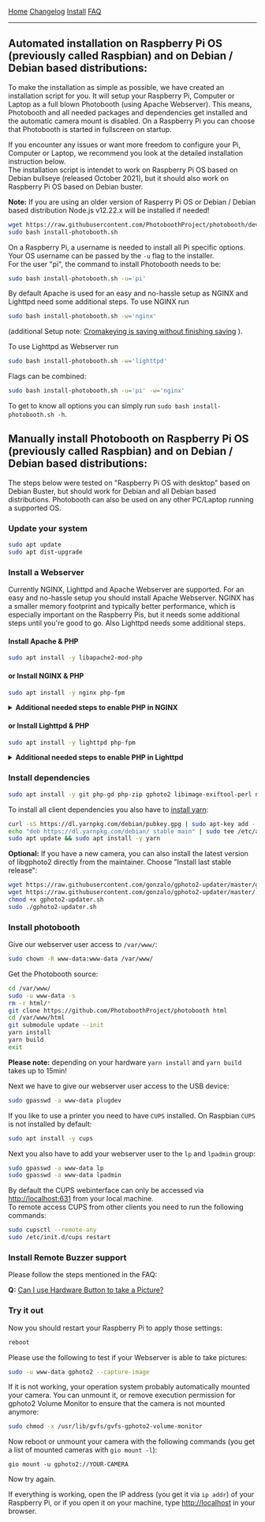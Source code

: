 

<a href="https://photoboothproject.github.io" class="button hidden">Home</a>
<a href="https://photoboothproject.github.io/Changelog" class="button hidden">Changelog</a>
<a href="https://photoboothproject.github.io/INSTALL" class="button hidden">Install</a>
<a href="https://photoboothproject.github.io/FAQ_MENU" class="button hidden">FAQ</a>

---

## Automated installation on Raspberry Pi OS (previously called Raspbian) and on Debian / Debian based distributions:

To make the installation as simple as possible, we have created an installation script for you. It will setup your Raspberry Pi, Computer or Laptop as a full blown Photobooth (using Apache Webserver). This means, Photobooth and all needed packages and dependencies get installed and the automatic camera mount is disabled. On a Raspberry Pi you can choose that Photobooth is started in fullscreen on startup.

If you encounter any issues or want more freedom to configure your Pi, Computer or Laptop, we recommend you look at the detailed installation instruction below.  
The installation script is intendet to work on Raspberry Pi OS based on Debian bullseye (released October 2021), but it should also work on Raspberry Pi OS based on Debian buster.

**Note:** If you are using an older version of Rasperry Pi OS or Debian / Debian based distribution Node.js v12.22.x will be installed if needed!  

```sh
wget https://raw.githubusercontent.com/PhotoboothProject/photobooth/dev/install-photobooth.sh
sudo bash install-photobooth.sh
```

On a Raspberry Pi, a username is needed to install all Pi specific options. Your OS username can be passed by the `-u` flag to the installer.  
For the user "pi", the command to install Photobooth needs to be:
```sh
sudo bash install-photobooth.sh -u='pi'
```

By default Apache is used for an easy and no-hassle setup as NGINX and Lighttpd need some additional steps.
To use NGINX run
```sh
sudo bash install-photobooth.sh -w='nginx'
```

(additional Setup note: [Cromakeying is saving without finishing saving](FAQ#cromakeying-is-saving-without-finishing-saving) ).

To use Lighttpd as Webserver run
```sh
sudo bash install-photobooth.sh -w='lighttpd'
```

Flags can be combined:  
```sh
sudo bash install-photobooth.sh -u='pi' -w='nginx'
```

To get to know all options you can simply run `sudo bash install-photobooth.sh -h`.


## Manually install Photobooth on Raspberry Pi OS (previously called Raspbian) and on Debian / Debian based distributions:

The steps below were tested on "Raspberry Pi OS with desktop" based on Debian Buster, but should work for Debian and all Debian based distributions. Photobooth can also be used on any other PC/Laptop running a supported OS.

### Update your system

```sh
sudo apt update
sudo apt dist-upgrade
```

### Install a Webserver
Currently NGINX, Lighttpd and Apache Webserver are supported.
For an easy and no-hassle setup you should install Apache Webserver.
NGINX has a smaller memory footprint and typically better performance, which is especially important on the Raspberry Pis, but it needs some additional steps until you're good to go. Also Lighttpd needs some additional steps.


#### Install Apache & PHP

```sh
sudo apt install -y libapache2-mod-php
```

#### or Install NGINX & PHP

```sh
sudo apt install -y nginx php-fpm
```
<details><summary><b>Additional needed steps to enable PHP in NGINX</b></summary>

Once NGINX is installed we need to enable PHP in NGINX. If you haven't made any changes to your NGINX config you can run the following commands:
```sh
sudo cp /etc/nginx/sites-enabled/default ~/nginx-default.bak
sudo sed -i 's/^\(\s*\)index index\.html\(.*\)/\1index index\.php index\.html\2/g' /etc/nginx/sites-available/default
sudo sed -i '/location ~ \\.php$ {/s/^\(\s*\)#/\1/g' /etc/nginx/sites-available/default
sudo sed -i '/include snippets\/fastcgi-php.conf/s/^\(\s*\)#/\1/g' /etc/nginx/sites-available/default
sudo sed -i '/fastcgi_pass unix:\/run\/php\//s/^\(\s*\)#/\1/g' /etc/nginx/sites-available/default
sudo sed -i '/.*fastcgi_pass unix:\/run\/php\//,// { /}/s/^\(\s*\)#/\1/g; }' /etc/nginx/sites-available/default
```

If you've made changes by hand already to `/etc/nginx/sites-enabled/default` you have to do all changes by hand:
```sh
sudo nano /etc/nginx/sites-enabled/default
```

Find the line `index index.html index.htm;` and add `index.php` after `index` (the line now should look like this: `index index.php index.html index.htm;`).

Now scroll down until you find a section with the following content:
```
# pass the PHP scripts to FastCGI server
#
# location ~ \.php$ {
```

Edit by removing the `#` characters on the following lines:
```
location ~ \.php$ {
    include snippets/fastcgi-php.conf;
    fastcgi_pass unix:/run/php/php7.3-fpm.sock;
}
```

It should look like this:
```
        location ~ \.php$ {
                include snippets/fastcgi-php.conf;
        #
        #       # With php-fpm (or other unix sockets):
                fastcgi_pass unix:/run/php/php7.3-fpm.sock;
        #       # With php-cgi (or other tcp sockets):
        #       fastcgi_pass 127.0.0.1:9000;
        }
```


Test the config once `/etc/nginx/sites-enabled/default` was changed:
```sh
sudo /usr/sbin/nginx -t -c /etc/nginx/nginx.conf &>/dev/null && echo 'config test ok' || echo 'config test failed'
```

If you get the response
```
'config test ok'
```

then it is time to restart the server with:
```sh
sudo systemctl reload nginx
```

</details>


#### or Install Lighttpd & PHP

```sh
sudo apt install -y lighttpd php-fpm
```

<details><summary><b>Additional needed steps to enable PHP in Lighttpd</b></summary>

```sh
sudo lighttpd-enable-mod fastcgi
sudo lighttpd-enable-mod fastcgi-php
```

Edit fastcgi-php config, keep a backup of the original file in case something went wrong:
```sh
sudo cp /etc/lighttpd/conf-available/15-fastcgi-php.conf /etc/lighttpd/conf-available/15-fastcgi-php.conf.bak
sudo nano /etc/lighttpd/conf-available/15-fastcgi-php.conf
```

Change the `15-fastcgi-php.conf` from
```
# -*- depends: fastcgi -*-
# /usr/share/doc/lighttpd/fastcgi.txt.gz
# http://redmine.lighttpd.net/projects/lighttpd/wiki/Docs:ConfigurationOptions#mod_fastcgi-fastcgi

## Start an FastCGI server for php (needs the php5-cgi package)
fastcgi.server += ( ".php" => 
	((
		"bin-path" => "/usr/bin/php-cgi",
		"socket" => "/var/run/lighttpd/php.socket",
		"max-procs" => 1,
		"bin-environment" => ( 
			"PHP_FCGI_CHILDREN" => "4",
			"PHP_FCGI_MAX_REQUESTS" => "10000"
		),
		"bin-copy-environment" => (
			"PATH", "SHELL", "USER"
		),
		"broken-scriptfilename" => "enable"
	))
)
```

to look like this:
```
# -*- depends: fastcgi -*-
# /usr/share/doc/lighttpd/fastcgi.txt.gz
# http://redmine.lighttpd.net/projects/lighttpd/wiki/Docs:ConfigurationOptions#mod_fastcgi-fastcgi

## Start an FastCGI server for php (needs the php5-cgi package)
fastcgi.server += ( ".php" => 
	((
		"socket" => "/var/run/php/php7.3-fpm.sock",
		"broken-scriptfilename" => "enable"
	))
)
```

Now reload the service:
```sh
sudo service lighttpd force-reload
```
</details>


### Install dependencies

```sh
sudo apt install -y git php-gd php-zip gphoto2 libimage-exiftool-perl nodejs rsync udisks2
```

To install all client dependencies you also have to [install yarn](https://yarnpkg.com/lang/en/docs/install/#debian-stable):
```sh
curl -sS https://dl.yarnpkg.com/debian/pubkey.gpg | sudo apt-key add -
echo "deb https://dl.yarnpkg.com/debian/ stable main" | sudo tee /etc/apt/sources.list.d/yarn.list
sudo apt update && sudo apt install -y yarn
```

**Optional:** If you have a new camera, you can also install the latest version of libgphoto2 directly from the maintainer. Choose "Install last stable release":
```sh
wget https://raw.githubusercontent.com/gonzalo/gphoto2-updater/master/gphoto2-updater.sh
wget https://raw.githubusercontent.com/gonzalo/gphoto2-updater/master/.env
chmod +x gphoto2-updater.sh
sudo ./gphoto2-updater.sh
```


### Install photobooth

Give our webserver user access to `/var/www/`:
```sh
sudo chown -R www-data:www-data /var/www/
```

Get the Photobooth source:
```sh
cd /var/www/
sudo -u www-data -s
rm -r html/*
git clone https://github.com/PhotoboothProject/photobooth html
cd /var/www/html
git submodule update --init
yarn install
yarn build
exit
```

**Please note:** depending on your hardware `yarn install` and `yarn build` takes up to 15min!

Next we have to give our webserver user access to the USB device:
```sh
sudo gpasswd -a www-data plugdev
```

If you like to use a printer you need to have `CUPS` installed. On Raspbian `CUPS` is not installed by default:
```sh
sudo apt install -y cups
```

Next you also have to add your webserver user to the `lp` and `lpadmin` group:
```sh
sudo gpasswd -a www-data lp
sudo gpasswd -a www-data lpadmin
```

By default the CUPS webinterface can only be accessed via [http://localhost:631](http://localhost:631) from your local machine.  
To remote access CUPS from other clients you need to run the following commands:
```sh
sudo cupsctl --remote-any
sudo /etc/init.d/cups restart
```


### Install Remote Buzzer support

Please follow the steps mentioned in the FAQ:

**Q:** [Can I use Hardware Button to take a Picture?](FAQ#can-i-use-hardware-button-to-take-a-picture)

### Try it out

Now you should restart your Raspberry Pi to apply those settings:
```sh
reboot
```

Please use the following to test if your Webserver is able to take pictures:
```sh
sudo -u www-data gphoto2 --capture-image
```

If it is not working, your operation system probably automatically mounted your camera. You can unmount it, or remove execution permission for gphoto2 Volume Monitor to ensure that the camera is not mounted anymore:
```sh
sudo chmod -x /usr/lib/gvfs/gvfs-gphoto2-volume-monitor
```

Now reboot or unmount your camera with the following commands (you get a list of mounted cameras with `gio mount -l`):
```
gio mount -u gphoto2://YOUR-CAMERA
```

Now try again.

If everything is working, open the IP address (you get it via `ip addr`) of your Raspberry Pi, or if you open it on your machine, type [http://localhost](http://localhost) in your browser.

